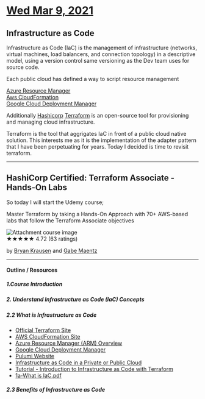 # [Wed Mar 9, 2021](../../README.md) 

## Infrastructure as Code

Infrastructure as Code (IaC) is the management of infrastructure (networks, virtual machines, load balancers, and connection topology) in a descriptive model, using a version control same versioning as the Dev team uses for source code.

Each public cloud has defined a way to script resource management

[Azure Resource Manager]  
[Aws CloudFormation]  
[Google Cloud Deployment Manager]

Additionally [Hashicorp] [Terraform] is an open-source tool for provisioning and managing cloud infrastructure.

Terraform is the tool that aggrigates IaC in front of a public cloud native solution. This interests me as it is the implementation of the adapter pattern that I have been perpetuating for years. Today I decided is time to revisit terraform.  

---
## HashiCorp Certified: Terraform Associate - Hands-On Labs
So today I will start the Udemy course;  

Master Terraform by taking a Hands-On Approach with 70+ AWS-based labs that follow the Terraform Associate objectives

![Attachment course image](https://img-c.udemycdn.com/course/200_H/4254508_54c8_3.jpg)  
★★★★★ 4.72 (63 ratings)

by [Bryan Krausen](https://www.linkedin.com/in/btkrausen/) and [Gabe Maentz](https://www.linkedin.com/in/gabe-maentz/)  

---

#### Outline / Resources

##### 1.Course Introduction  
  
##### 2. Understand Infrastructure as Code (IaC) Concepts  

##### 2.2 What is Infrastructure as Code
* [Official Terraform Site](https://www.terraform.io/)
* [AWS CloudFormation Site](https://aws.amazon.com/cloudformation/)
* [Azure Resource Manager (ARM) Overview](https://docs.microsoft.com/en-us/azure/azure-resource-manager/management/overview)
* [Google Cloud Deployment Manager]()
* [Pulumi Website](https://www.pulumi.com/)
* [Infrastructure as Code in a Private or Public Cloud](https://www.hashicorp.com/blog/infrastructure-as-code-in-a-private-or-public-cloud)
* [Tutorial - Introduction to Infrastructure as Code with Terraform](https://learn.hashicorp.com/tutorials/terraform/infrastructure-as-code)
* [1a-What is IaC.pdf](../../topics/terraform/1a-What%2Bis%2BIaC.pdf)


##### 2.3 Benefits of Infrastructure as Code




<!-- REFERENCES -->
[Azure Resource Manager]: https://docs.microsoft.com/en-us/azure/azure-resource-manager/management/overview
[Aws CloudFormation]: https://learn.hashicorp.com/collections/terraform/aws-get-started
[Google Cloud Deployment Manager]:https://cloud.google.com/deployment-manager/docs
[Hashicorp]:https://www.hashicorp.com/
[Terraform]:https://www.hashicorp.com/products/terraform
